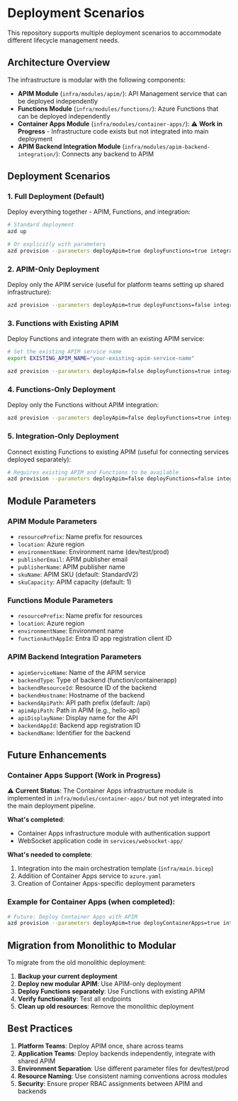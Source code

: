 # Deployment Scenarios

This repository supports multiple deployment scenarios to accommodate different lifecycle management needs.

## Architecture Overview

The infrastructure is modular with the following components:

- **APIM Module** (`infra/modules/apim/`): API Management service that can be deployed independently
- **Functions Module** (`infra/modules/functions/`): Azure Functions that can be deployed independently
- **Container Apps Module** (`infra/modules/container-apps/`): ⚠️ **Work in Progress** - Infrastructure code exists but not integrated into main deployment
- **APIM Backend Integration Module** (`infra/modules/apim-backend-integration/`): Connects any backend to APIM

## Deployment Scenarios

### 1. Full Deployment (Default)

Deploy everything together - APIM, Functions, and integration:

```bash
# Standard deployment
azd up

# Or explicitly with parameters
azd provision --parameters deployApim=true deployFunctions=true integrateFunctionsWithApim=true
```

### 2. APIM-Only Deployment

Deploy only the APIM service (useful for platform teams setting up shared infrastructure):

```bash
azd provision --parameters deployApim=true deployFunctions=false integrateFunctionsWithApim=false
```

### 3. Functions with Existing APIM

Deploy Functions and integrate them with an existing APIM service:

```bash
# Set the existing APIM service name
export EXISTING_APIM_NAME="your-existing-apim-service-name"

azd provision --parameters deployApim=false deployFunctions=true integrateFunctionsWithApim=true existingApimServiceName=$EXISTING_APIM_NAME
```

### 4. Functions-Only Deployment

Deploy only the Functions without APIM integration:

```bash
azd provision --parameters deployApim=false deployFunctions=true integrateFunctionsWithApim=false
```

### 5. Integration-Only Deployment

Connect existing Functions to existing APIM (useful for connecting services deployed separately):

```bash
# Requires existing APIM and Functions to be available
azd provision --parameters deployApim=false deployFunctions=false integrateFunctionsWithApim=true existingApimServiceName="your-apim-name"
```

## Module Parameters

### APIM Module Parameters

- `resourcePrefix`: Name prefix for resources
- `location`: Azure region
- `environmentName`: Environment name (dev/test/prod)
- `publisherEmail`: APIM publisher email
- `publisherName`: APIM publisher name
- `skuName`: APIM SKU (default: StandardV2)
- `skuCapacity`: APIM capacity (default: 1)

### Functions Module Parameters

- `resourcePrefix`: Name prefix for resources
- `location`: Azure region
- `environmentName`: Environment name
- `functionAuthAppId`: Entra ID app registration client ID

### APIM Backend Integration Parameters

- `apimServiceName`: Name of the APIM service
- `backendType`: Type of backend (function/containerapp)
- `backendResourceId`: Resource ID of the backend
- `backendHostname`: Hostname of the backend
- `backendApiPath`: API path prefix (default: /api)
- `apimApiPath`: Path in APIM (e.g., hello-api)
- `apiDisplayName`: Display name for the API
- `backendAppId`: Backend app registration ID
- `backendName`: Identifier for the backend

## Future Enhancements

### Container Apps Support (Work in Progress)

⚠️ **Current Status**: The Container Apps infrastructure module is implemented in `infra/modules/container-apps/` but not yet integrated into the main deployment pipeline.

**What's completed**:

- Container Apps infrastructure module with authentication support
- WebSocket application code in `services/websocket-app/`

**What's needed to complete**:

1. Integration into the main orchestration template (`infra/main.bicep`)
2. Addition of Container Apps service to `azure.yaml`
3. Creation of Container Apps-specific deployment parameters

### Example for Container Apps (when completed):

```bash
# Future: Deploy Container Apps with APIM
azd provision --parameters deployApim=true deployContainerApps=true integrateContainerAppsWithApim=true
```

## Migration from Monolithic to Modular

To migrate from the old monolithic deployment:

1. **Backup your current deployment**
2. **Deploy new modular APIM**: Use APIM-only deployment
3. **Deploy Functions separately**: Use Functions with existing APIM
4. **Verify functionality**: Test all endpoints
5. **Clean up old resources**: Remove the monolithic deployment

## Best Practices

1. **Platform Teams**: Deploy APIM once, share across teams
2. **Application Teams**: Deploy backends independently, integrate with shared APIM
3. **Environment Separation**: Use different parameter files for dev/test/prod
4. **Resource Naming**: Use consistent naming conventions across modules
5. **Security**: Ensure proper RBAC assignments between APIM and backends
